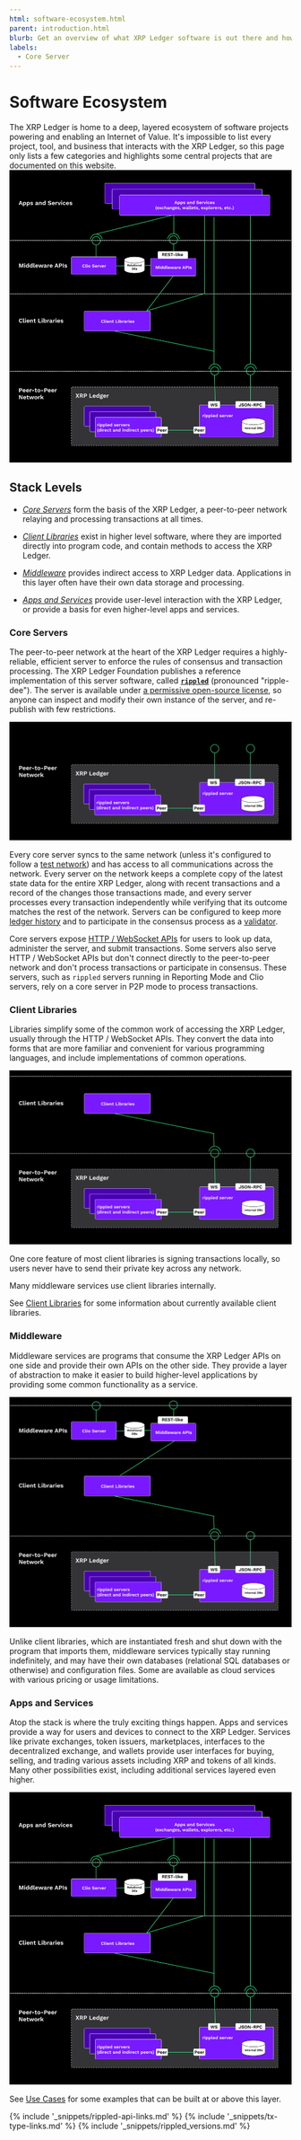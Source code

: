 ```yaml
---
html: software-ecosystem.html
parent: introduction.html
blurb: Get an overview of what XRP Ledger software is out there and how it fits together.
labels:
  - Core Server
---
```

# Software Ecosystem

The XRP Ledger is home to a deep, layered ecosystem of software projects powering and enabling an Internet of Value. It's impossible to list every project, tool, and business that interacts with the XRP Ledger, so this page only lists a few categories and highlights some central projects that are documented on this website.
![The XRPL Ecosystem](img/ecosystem-apps-and-services.svg)

## Stack Levels

- [_Core Servers_](#core-servers) form the basis of the XRP Ledger, a peer-to-peer network relaying and processing transactions at all times.

- [_Client Libraries_](#client-libraries) exist in higher level software, where they are imported directly into program code, and contain methods to access the XRP Ledger.

- [_Middleware_](#middleware) provides indirect access to XRP Ledger data. Applications in this layer often have their own data storage and processing.

- [_Apps and Services_](#apps-and-services) provide user-level interaction with the XRP Ledger, or provide a basis for even higher-level apps and services.


### Core Servers

The peer-to-peer network at the heart of the XRP Ledger requires a highly-reliable, efficient server to enforce the rules of consensus and transaction processing. The XRP Ledger Foundation publishes a reference implementation of this server software, called [**`rippled`**](xrpl-servers.html) (pronounced "ripple-dee"). The server is available under [a permissive open-source license](https://github.com/XRPLF/rippled/blob/develop/LICENSE.md), so anyone can inspect and modify their own instance of the server, and re-publish with few restrictions.

![Core Servers](img/ecosystem-peer-to-peer.svg)

Every core server syncs to the same network (unless it's configured to follow a [test network](parallel-networks.html)) and has access to all communications across the network. Every server on the network keeps a complete copy of the latest state data for the entire XRP Ledger, along with recent transactions and a record of the changes those transactions made, and every server processes every transaction independently while verifying that its outcome matches the rest of the network. Servers can be configured to keep more [ledger history](ledger-history.html) and to participate in the consensus process as a [validator](rippled-server-modes.html#validators).

Core servers expose [HTTP / WebSocket APIs](http-websocket-apis.html) for users to look up data, administer the server, and submit transactions. Some servers also serve HTTP / WebSocket APIs but don't connect directly to the peer-to-peer network and don't process transactions or participate in consensus. These servers, such as `rippled` servers running in Reporting Mode and Clio servers, rely on a core server in P2P mode to process transactions.


### Client Libraries

Libraries simplify some of the common work of accessing the XRP Ledger, usually through the HTTP / WebSocket APIs. They convert the data into forms that are more familiar and convenient for various programming languages, and include implementations of common operations. 

![Client Libraries](img/ecosystem-client-libraries.svg)

One core feature of most client libraries is signing transactions locally, so users never have to send their private key across any network.

Many middleware services use client libraries internally.

See [Client Libraries](client-libraries.html) for some information about currently available client libraries.


### Middleware

Middleware services are programs that consume the XRP Ledger APIs on one side and provide their own APIs on the other side. They provide a layer of abstraction to make it easier to build higher-level applications by providing some common functionality as a service.

![Middleware](img/ecosystem-middleware.svg)

Unlike client libraries, which are instantiated fresh and shut down with the program that imports them, middleware services typically stay running indefinitely, and may have their own databases (relational SQL databases or otherwise) and configuration files. Some are available as cloud services with various pricing or usage limitations.


### Apps and Services

Atop the stack is where the truly exciting things happen. Apps and services provide a way for users and devices to connect to the XRP Ledger. Services like private exchanges, token issuers, marketplaces, interfaces to the decentralized exchange, and wallets provide user interfaces for buying, selling, and trading various assets including XRP and tokens of all kinds. Many other possibilities exist, including additional services layered even higher.

![Apps and Services](img/ecosystem-apps-and-services.svg)

See [Use Cases](use-cases.html) for some examples that can be built at or above this layer.

<!--{# common link defs #}-->
{% include '_snippets/rippled-api-links.md' %}
{% include '_snippets/tx-type-links.md' %}
{% include '_snippets/rippled_versions.md' %}

